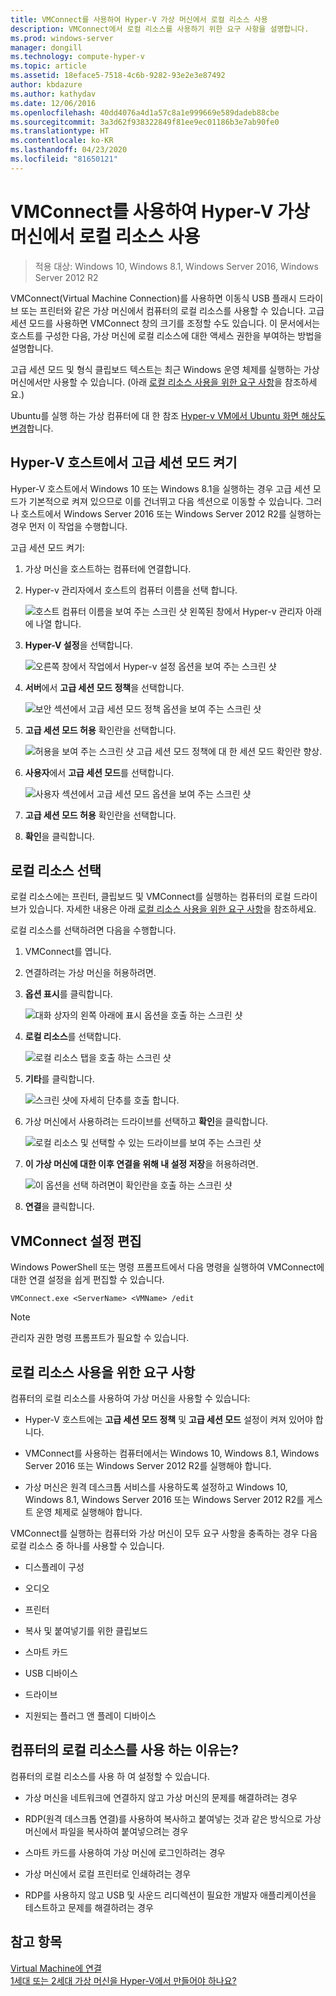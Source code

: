 ```yaml
---
title: VMConnect를 사용하여 Hyper-V 가상 머신에서 로컬 리소스 사용
description: VMConnect에서 로컬 리소스를 사용하기 위한 요구 사항을 설명합니다.
ms.prod: windows-server
manager: dongill
ms.technology: compute-hyper-v
ms.topic: article
ms.assetid: 18eface5-7518-4c6b-9282-93e2e3e87492
author: kbdazure
ms.author: kathydav
ms.date: 12/06/2016
ms.openlocfilehash: 40dd4076a4d1a57c8a1e999669e589dadeb88cbe
ms.sourcegitcommit: 3a3d62f938322849f81ee9ec01186b3e7ab90fe0
ms.translationtype: HT
ms.contentlocale: ko-KR
ms.lasthandoff: 04/23/2020
ms.locfileid: "81650121"
---
```

# <a name="use-local-resources-on-hyper-v-virtual-machine-with-vmconnect"></a>VMConnect를 사용하여 Hyper-V 가상 머신에서 로컬 리소스 사용

>적용 대상: Windows 10, Windows 8.1, Windows Server 2016, Windows Server 2012 R2

VMConnect(Virtual Machine Connection)를 사용하면 이동식 USB 플래시 드라이브 또는 프린터와 같은 가상 머신에서 컴퓨터의 로컬 리소스를 사용할 수 있습니다. 고급 세션 모드를 사용하면 VMConnect 창의 크기를 조정할 수도 있습니다. 이 문서에서는 호스트를 구성한 다음, 가상 머신에 로컬 리소스에 대한 액세스 권한을 부여하는 방법을 설명합니다.

고급 세션 모드 및 형식 클립보드 텍스트는 최근 Windows 운영 체제를 실행하는 가상 머신에서만 사용할 수 있습니다. \(아래 [로컬 리소스 사용을 위한 요구 사항](#requirements-for-using-local-resources)을 참조하세요.\) 

Ubuntu를 실행 하는 가상 컴퓨터에 대 한 참조 [Hyper-v VM에서 Ubuntu 화면 해상도 변경](https://blogs.msdn.microsoft.com/virtual_pc_guy/2014/09/19/changing-ubuntu-screen-resolution-in-a-hyper-v-vm/)합니다. 
  
## <a name="turn-on-enhanced-session-mode-on-a-hyper-v-host"></a>Hyper-V 호스트에서 고급 세션 모드 켜기  
Hyper-V 호스트에서 Windows 10 또는 Windows 8.1을 실행하는 경우 고급 세션 모드가 기본적으로 켜져 있으므로 이를 건너뛰고 다음 섹션으로 이동할 수 있습니다. 그러나 호스트에서 Windows Server 2016 또는 Windows Server 2012 R2를 실행하는 경우 먼저 이 작업을 수행합니다. 
  
고급 세션 모드 켜기:

1.  가상 머신을 호스트하는 컴퓨터에 연결합니다.  
  
2.  Hyper-v 관리자에서 호스트의 컴퓨터 이름을 선택 합니다.  
  
    ![호스트 컴퓨터 이름을 보여 주는 스크린 샷 왼쪽된 창에서 Hyper-v 관리자 아래에 나열 합니다.](media/Hyper-V-HyperVManager-HostNameSelected.png)  
  
3.  **Hyper-V 설정**을 선택합니다.  
  
    ![오른쪽 창에서 작업에서 Hyper-v 설정 옵션을 보여 주는 스크린 샷](media/HyperV-ActionsHyperVSettings.png)  
  
4.  **서버**에서 **고급 세션 모드 정책**을 선택합니다.  
  
    ![보안 섹션에서 고급 세션 모드 정책 옵션을 보여 주는 스크린 샷](media/Hyper-V-Settings-ServerEnhancedSessionModePolicy.png)  
  
5.  **고급 세션 모드 허용** 확인란을 선택합니다.  
  
    ![허용을 보여 주는 스크린 샷 고급 세션 모드 정책에 대 한 세션 모드 확인란 향상.](media/Hyper-V-Settings-EnhancedSessionModePolicyCheckBox.png)  
  
6.  **사용자**에서 **고급 세션 모드**를 선택합니다.  
  
    ![사용자 섹션에서 고급 세션 모드 옵션을 보여 주는 스크린 샷 ](media/Hyper-V-Settings-UserEnhancedSessionMode.png)  
  
7.  **고급 세션 모드 허용** 확인란을 선택합니다.  
  
8.  **확인**을 클릭합니다.  
  
## <a name="choose-a-local-resource"></a>로컬 리소스 선택

로컬 리소스에는 프린터, 클립보드 및 VMConnect를 실행하는 컴퓨터의 로컬 드라이브가 있습니다. 자세한 내용은 아래 [로컬 리소스 사용을 위한 요구 사항](#requirements-for-using-local-resources)을 참조하세요.  
  
로컬 리소스를 선택하려면 다음을 수행합니다.
  
1.  VMConnect를 엽니다.  
  
2.  연결하려는 가상 머신을 허용하려면.  
  
3.  **옵션 표시**를 클릭합니다.  
  
    ![대화 상자의 왼쪽 아래에 표시 옵션을 호출 하는 스크린 샷](media/HyperV-VMConnect-DisplayConfig.png)  
  
4.  **로컬 리소스**를 선택합니다.  
  
    ![로컬 리소스 탭을 호출 하는 스크린 샷](media/HyperV-VMConnect-DisplayConfig-LocalResources.png)  
  
5.  **기타**를 클릭합니다.  
  
    ![스크린 샷에 자세히 단추를 호출 합니다.](media/HyperV-VMConnect-DisplayConfig-LocalResourcesMore.png)  
  
6.  가상 머신에서 사용하려는 드라이브를 선택하고 **확인**을 클릭합니다.  
  
    ![로컬 리소스 및 선택할 수 있는 드라이브를 보여 주는 스크린 샷](media/HyperV-VMConnect-Settings-LocalResourcesDrives.png)  
  
7.  **이 가상 머신에 대한 이후 연결을 위해 내 설정 저장**을 허용하려면.  
  
    ![이 옵션을 선택 하려면이 확인란을 호출 하는 스크린 샷](media/HyperV-VMConnect-SaveSettings.png)  
  
8.  **연결**을 클릭합니다.  
  
## <a name="edit-vmconnect-settings"></a>VMConnect 설정 편집

Windows PowerShell 또는 명령 프롬프트에서 다음 명령을 실행하여 VMConnect에 대한 연결 설정을 쉽게 편집할 수 있습니다.  
  
`VMConnect.exe <ServerName> <VMName> /edit`  
  
> [!Note]
> 관리자 권한 명령 프롬프트가 필요할 수 있습니다.
  
## <a name="requirements-for-using-local-resources"></a>로컬 리소스 사용을 위한 요구 사항

컴퓨터의 로컬 리소스를 사용하여 가상 머신을 사용할 수 있습니다:  
  
-   Hyper-V 호스트에는 **고급 세션 모드 정책** 및 **고급 세션 모드** 설정이 켜져 있어야 합니다.  
  
-   VMConnect를 사용하는 컴퓨터에서는 Windows 10, Windows 8.1, Windows Server 2016 또는 Windows Server 2012 R2를 실행해야 합니다.  
  
-   가상 머신은 원격 데스크톱 서비스를 사용하도록 설정하고 Windows 10, Windows 8.1, Windows Server 2016 또는 Windows Server 2012 R2를 게스트 운영 체제로 실행해야 합니다.  
  
VMConnect를 실행하는 컴퓨터와 가상 머신이 모두 요구 사항을 충족하는 경우 다음 로컬 리소스 중 하나를 사용할 수 있습니다.  
  
-   디스플레이 구성  
  
-   오디오
  
-   프린터  
  
-   복사 및 붙여넣기를 위한 클립보드  
  
-   스마트 카드  
  
-   USB 디바이스  
  
-   드라이브  
  
-   지원되는 플러그 앤 플레이 디바이스  
  
## <a name="why-use-a-computers-local-resources"></a>컴퓨터의 로컬 리소스를 사용 하는 이유는?
컴퓨터의 로컬 리소스를 사용 하 여 설정할 수 있습니다.  
  
-   가상 머신을 네트워크에 연결하지 않고 가상 머신의 문제를 해결하려는 경우  
  
-   RDP(원격 데스크톱 연결)를 사용하여 복사하고 붙여넣는 것과 같은 방식으로 가상 머신에서 파일을 복사하여 붙여넣으려는 경우  
  
-   스마트 카드를 사용하여 가상 머신에 로그인하려는 경우  
  
-   가상 머신에서 로컬 프린터로 인쇄하려는 경우  
  
-   RDP를 사용하지 않고 USB 및 사운드 리디렉션이 필요한 개발자 애플리케이션을 테스트하고 문제를 해결하려는 경우  
  
## <a name="see-also"></a>참고 항목  
[Virtual Machine에 연결](https://technet.microsoft.com/library/cc742407.aspx)  
[1세대 또는 2세대 가상 머신을 Hyper-V에서 만들어야 하나요?](../plan/Should-I-create-a-generation-1-or-2-virtual-machine-in-Hyper-V.md)


